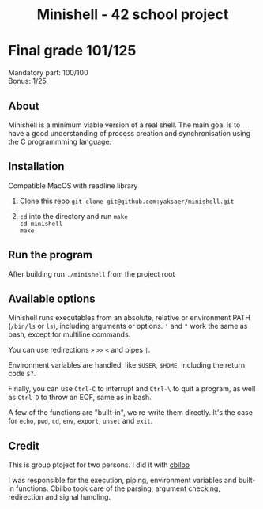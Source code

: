 <h1 align="center">Minishell - 42 school project</h1>

# Final grade 101/125

Mandatory part: 100/100 \
Bonus: 1/25

## About
Minishell is a minimum viable version of a real shell. The main goal is to have a good understanding of process creation and synchronisation using the C programmming language.

## Installation
Compatible MacOS with readline library
1. Clone this repo
`git clone git@github.com:yaksaer/minishell.git`

2. `cd` into the directory and run `make` \
        `cd minishell` \
        `make`
## Run the program
After building run `./minishell` from the project root

## Available options

Minishell runs executables from an absolute, relative or environment PATH (`/bin/ls` or `ls`), including arguments or options. `'` and `"` work the same as bash, except for multiline commands.

You can use redirections `>` `>>` `<` and pipes `|`.

Environment variables are handled, like `$USER`, `$HOME`, including the return code `$?`.

Finally, you can use `Ctrl-C` to interrupt and `Ctrl-\` to quit a program, as well as `Ctrl-D` to throw an EOF, same as in bash.

A few of the functions are "built-in", we re-write them directly. It's the case for `echo`, `pwd`, `cd`, `env`, `export`, `unset` and `exit`.

## Credit
This is group ptoject for two persons. I did it with [cbilbo](https://github.com/cbilbo)

I was responsible for the execution, piping, environment variables and built-in functions.
Cbilbo took care of the parsing, argument checking, redirection and signal handling.
